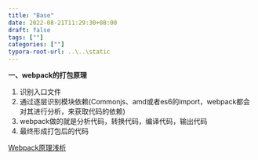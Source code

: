 ```yaml
---
title: "Base"
date: 2022-08-21T11:29:30+08:00
draft: false
tags: [""]
categories: [""]
typora-root-url: ..\..\static
---
```


**一、webpack的打包原理**

1. 识别入口文件
2. 通过逐层识别模块依赖(Commonjs、amd或者es6的import，webpack都会对其进行分析，来获取代码的依赖)
3. webpack做的就是分析代码，转换代码，编译代码，输出代码
4. 最终形成打包后的代码



[Webpack原理浅析](https://aotu.io/notes/2020/07/17/webpack-analize/)